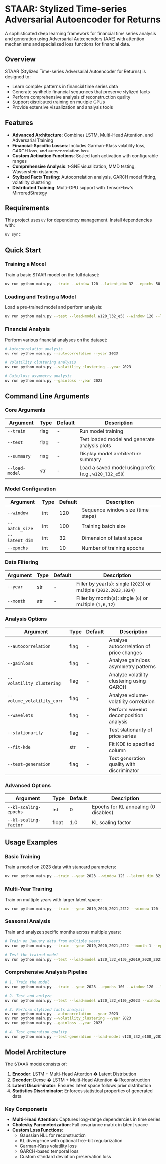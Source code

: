 # STAAR: Stylized Time-series Adversarial Autoencoder for Returns

A sophisticated deep learning framework for financial time series analysis and generation using Adversarial Autoencoders (AAE) with attention mechanisms and specialized loss functions for financial data.

## Overview

STAAR (Stylized Time-series Adversarial Autoencoder for Returns) is designed to:

- Learn complex patterns in financial time series data
- Generate synthetic financial sequences that preserve stylized facts
- Perform comprehensive analysis of reconstruction quality
- Support distributed training on multiple GPUs
- Provide extensive visualization and analysis tools

## Features

- **Advanced Architecture**: Combines LSTM, Multi-Head Attention, and Adversarial Training
- **Financial-Specific Losses**: Includes Garman-Klass volatility loss, GARCH loss, and autocorrelation loss
- **Custom Activation Functions**: Scaled tanh activation with configurable ranges
- **Comprehensive Analysis**: t-SNE visualization, MMD testing, Wasserstein distances
- **Stylized Facts Testing**: Autocorrelation analysis, GARCH model fitting, volatility clustering
- **Distributed Training**: Multi-GPU support with TensorFlow's MirroredStrategy

## Requirements

This project uses `uv` for dependency management. Install dependencies with:

```bash
uv sync
```
## Quick Start

### Training a Model

Train a basic STAAR model on the full dataset:

```bash
uv run python main.py --train --window 120 --latent_dim 32 --epochs 50 --batch_size 100
```

### Loading and Testing a Model

Load a pre-trained model and perform analysis:

```bash
uv run python main.py --test --load-model w120_l32_e50 --window 120 --latent_dim 32
```

### Financial Analysis

Perform various financial analyses on the dataset:

```bash
# Autocorrelation analysis
uv run python main.py --autocorrelation --year 2023

# Volatility clustering analysis
uv run python main.py --volatility_clustering --year 2023

# Gain/loss asymmetry analysis
uv run python main.py --gainloss --year 2023
```

## Command Line Arguments

### Core Arguments

| Argument | Type | Default | Description |
|----------|------|---------|-------------|
| `--train` | flag | - | Run model training |
| `--test` | flag | - | Test loaded model and generate analysis plots |
| `--summary` | flag | - | Display model architecture summary |
| `--load-model` | str | - | Load a saved model using prefix (e.g., `w120_l32_e50`) |

### Model Configuration

| Argument | Type | Default | Description |
|----------|------|---------|-------------|
| `--window` | int | 120 | Sequence window size (time steps) |
| `--batch_size` | int | 100 | Training batch size |
| `--latent_dim` | int | 32 | Dimension of latent space |
| `--epochs` | int | 10 | Number of training epochs |

### Data Filtering

| Argument | Type | Default | Description |
|----------|------|---------|-------------|
| `--year` | str | - | Filter by year(s): single (`2023`) or multiple (`2022,2023,2024`) |
| `--month` | str | - | Filter by month(s): single (`6`) or multiple (`1,6,12`) |

### Analysis Options

| Argument | Type | Default | Description |
|----------|------|---------|-------------|
| `--autocorrelation` | flag | - | Analyze autocorrelation of price changes |
| `--gainloss` | flag | - | Analyze gain/loss asymmetry patterns |
| `--volatility_clustering` | flag | - | Analyze volatility clustering using GARCH |
| `--volume_volatility_corr` | flag | - | Analyze volume-volatility correlation |
| `--wavelets` | flag | - | Perform wavelet decomposition analysis |
| `--stationarity` | flag | - | Test stationarity of price series |
| `--fit-kde` | str | - | Fit KDE to specified column |
| `--test-generation` | flag | - | Test generation quality with discriminator |

### Advanced Options

| Argument | Type | Default | Description |
|----------|------|---------|-------------|
| `--kl-scaling-epochs` | int | 0 | Epochs for KL annealing (0 disables) |
| `--kl-scaling-factor` | float | 1.0 | KL scaling factor |

## Usage Examples

### Basic Training

Train a model on 2023 data with standard parameters:

```bash
uv run python main.py --train --year 2023 --window 120 --latent_dim 32 --epochs 100 --batch_size 128
```

### Multi-Year Training

Train on multiple years with larger latent space:

```bash
uv run python main.py --train --year 2019,2020,2021,2022 --window 120 --latent_dim 64 --epochs 200
```

### Seasonal Analysis

Train and analyze specific months across multiple years:

```bash
# Train on January data from multiple years
uv run python main.py --train --year 2019,2020,2021,2022 --month 1 --epochs 150

# Test the trained model
uv run python main.py --test --load-model w120_l32_e150_y2019_2020_2021_2022_m1 --window 120 --latent_dim 32
```

### Comprehensive Analysis Pipeline

```bash
# 1. Train the model
uv run python main.py --train --year 2023 --epochs 100 --window 120 --latent_dim 32

# 2. Test and analyze
uv run python main.py --test --load-model w120_l32_e100_y2023 --window 120 --latent_dim 32

# 3. Perform stylized facts analysis
uv run python main.py --autocorrelation --year 2023
uv run python main.py --volatility_clustering --year 2023
uv run python main.py --gainloss --year 2023

# 4. Test generation quality
uv run python main.py --test-generation --load-model w120_l32_e100_y2023 --window 120 --latent_dim 32
```

## Model Architecture

The STAAR model consists of:

1. **Encoder**: LSTM + Multi-Head Attention � Latent Distribution
2. **Decoder**: Dense � LSTM + Multi-Head Attention � Reconstruction
3. **Latent Discriminator**: Ensures latent space follows prior distribution
4. **Statistics Discriminator**: Enforces statistical properties of generated data

### Key Components

- **Multi-Head Attention**: Captures long-range dependencies in time series
- **Cholesky Parameterization**: Full covariance matrix in latent space
- **Custom Loss Functions**:
  - Gaussian NLL for reconstruction
  - KL divergence with optional free-bit regularization
  - Garman-Klass volatility loss
  - GARCH-based temporal loss
  - Custom standard deviation preservation loss
